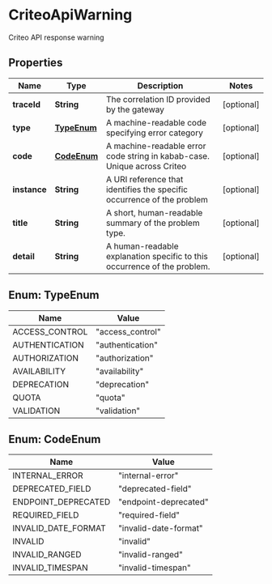 

# CriteoApiWarning

Criteo API response warning

## Properties

Name | Type | Description | Notes
------------ | ------------- | ------------- | -------------
**traceId** | **String** | The correlation ID provided by the gateway |  [optional]
**type** | [**TypeEnum**](#TypeEnum) | A machine-readable code specifying error category |  [optional]
**code** | [**CodeEnum**](#CodeEnum) | A machine-readable error code string in kabab-case. Unique across Criteo |  [optional]
**instance** | **String** | A URI reference that identifies the specific occurrence of the problem |  [optional]
**title** | **String** | A short, human-readable summary of the problem type. |  [optional]
**detail** | **String** | A human-readable explanation specific to this occurrence of the problem. |  [optional]



## Enum: TypeEnum

Name | Value
---- | -----
ACCESS_CONTROL | &quot;access_control&quot;
AUTHENTICATION | &quot;authentication&quot;
AUTHORIZATION | &quot;authorization&quot;
AVAILABILITY | &quot;availability&quot;
DEPRECATION | &quot;deprecation&quot;
QUOTA | &quot;quota&quot;
VALIDATION | &quot;validation&quot;



## Enum: CodeEnum

Name | Value
---- | -----
INTERNAL_ERROR | &quot;internal-error&quot;
DEPRECATED_FIELD | &quot;deprecated-field&quot;
ENDPOINT_DEPRECATED | &quot;endpoint-deprecated&quot;
REQUIRED_FIELD | &quot;required-field&quot;
INVALID_DATE_FORMAT | &quot;invalid-date-format&quot;
INVALID | &quot;invalid&quot;
INVALID_RANGED | &quot;invalid-ranged&quot;
INVALID_TIMESPAN | &quot;invalid-timespan&quot;



